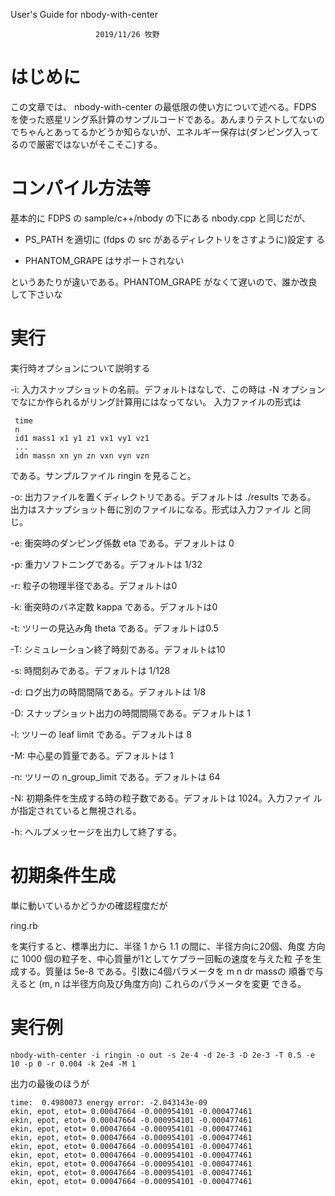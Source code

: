 User's Guide for nbody-with-center

                       2019/11/26 牧野

# はじめに

この文章では、 nbody-with-center の最低限の使い方について述べる。FDPS を使った惑星リング系計算のサンプルコードである。あんまりテストしてないのでちゃんとあってるかどうか知らないが、エネルギー保存は(ダンピング入ってるので厳密ではないがそこそこ)する。

# コンパイル方法等

基本的に FDPS の sample/c++/nbody の下にある nbody.cpp と同じだが、

* PS_PATH を適切に (fdps の src があるディレクトリをさすように)設定す
  る
  
* PHANTOM_GRAPE はサポートされない

というあたりが違いである。PHANTOM_GRAPE がなくて遅いので、誰か改良して下さいな

# 実行

実行時オプションについて説明する

 -i: 入力スナップショットの名前。デフォルトはなしで、この時は
     -N オプションでなにか作られるがリング計算用にはなってない。
     入力ファイルの形式は

     time
     n
     id1 mass1 x1 y1 z1 vx1 vy1 vz1
     ...
     idn massn xn yn zn vxn vyn vzn

である。サンプルファイル ringin を見ること。

 -o: 出力ファイルを置くディレクトリである。デフォルトは ./results である。
     出力はスナップショット毎に別のファイルになる。形式は入力ファイル
     と同じ。

 -e: 衝突時のダンピング係数 eta である。デフォルトは 0

 -p: 重力ソフトニングである。デフォルトは 1/32
 
 -r: 粒子の物理半径である。デフォルトは0

 -k: 衝突時のバネ定数 kappa である。デフォルトは0

 -t: ツリーの見込み角 theta である。デフォルトは0.5

 -T: シミュレーション終了時刻である。デフォルトは10

 -s: 時間刻みである。デフォルトは 1/128

 -d: ログ出力の時間間隔である。デフォルトは 1/8
 
 -D: スナップショット出力の時間間隔である。デフォルトは 1
 
 -l: ツリーの leaf limit である。デフォルトは 8
 
 -M: 中心星の質量である。デフォルトは 1
 
 -n: ツリーの n_group_limit である。デフォルトは 64
 
 -N: 初期条件を生成する時の粒子数である。デフォルトは 1024。入力ファイ
     ルが指定されていると無視される。
     
  -h: ヘルプメッセージを出力して終了する。


# 初期条件生成

単に動いているかどうかの確認程度だが

 ring.rb

を実行すると、標準出力に、半径 1 から 1.1 の間に、半径方向に20個、角度
方向に 1000 個の粒子を、中心質量が1としてケプラー回転の速度を与えた粒
子を生成する。質量は 5e-8 である。引数に4個パラメータを m n dr massの
順番で与えると (m, n は半径方向及び角度方向) これらのパラメータを変更
できる。

# 実行例

    nbody-with-center -i ringin -o out -s 2e-4 -d 2e-3 -D 2e-3 -T 0.5 -e   10 -p 0 -r 0.004 -k 2e4 -M 1

出力の最後のほうが

    time:  0.4980073 energy error: -2.043143e-09
    ekin, epot, etot= 0.00047664 -0.000954101 -0.000477461
    ekin, epot, etot= 0.00047664 -0.000954101 -0.000477461
    ekin, epot, etot= 0.00047664 -0.000954101 -0.000477461
    ekin, epot, etot= 0.00047664 -0.000954101 -0.000477461
    ekin, epot, etot= 0.00047664 -0.000954101 -0.000477461
    ekin, epot, etot= 0.00047664 -0.000954101 -0.000477461
    ekin, epot, etot= 0.00047664 -0.000954101 -0.000477461
    ekin, epot, etot= 0.00047664 -0.000954101 -0.000477461
    ekin, epot, etot= 0.00047664 -0.000954101 -0.000477461
    




